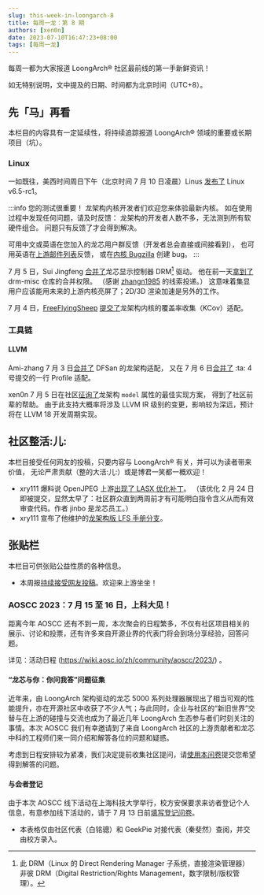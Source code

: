 ```yaml
---
slug: this-week-in-loongarch-8
title: 每周一龙：第 8 期
authors: [xen0n]
date: 2023-07-10T16:47:23+08:00
tags: [每周一龙]
---
```


每周一都为大家报道 LoongArch&reg; 社区最前线的第一手新鲜资讯！

<!-- truncate -->

如无特别说明，文中提及的日期、时间都为北京时间（UTC+8）。

## 先「马」再看

本栏目的内容具有一定延续性，将持续追踪报道 LoongArch&reg; 领域的重要或长期项目（坑）。

### Linux

一如既往，美西时间周日下午（北京时间 7 月 10 日凌晨）Linus [发布了](https://lwn.net/Articles/937731/)
Linux v6.5-rc1。

:::info 您的测试很重要！
龙架构内核开发者们欢迎您来体验最新内核。
如在使用过程中发现任何问题，请及时反馈：
龙架构的开发者人数不多，无法测到所有软硬件组合。
问题只有反馈了才会得到解决。

可用中文或英语在您加入的龙芯用户群反馈（开发者总会直接或间接看到），
也可用英语在[上游邮件列表](mailto:loongarch@lists.linux.dev)反馈，
或在[内核 Bugzilla](https://bugzilla.kernel.org) 创建 bug。
:::

7 月 5 日，Sui Jingfeng [合并了](https://cgit.freedesktop.org/drm/drm-misc/commit/?id=f39db26c54281da6a785259498ca74b5e470476f)龙芯显示控制器 DRM[^注一] 驱动。
他在前一天[拿到了](https://gitlab.freedesktop.org/freedesktop/freedesktop/-/issues/673)
drm-misc 仓库的合并权限。
（感谢 [zhangn1985](https://github.com/zhangn1985) 的线索投递。）
这意味着集显用户应该能用未来的上游内核亮屏了；2D/3D 渲染加速是另外的工作。

[^注一]: 此 DRM（Linux 的 Direct Rendering Manager 子系统，直接渲染管理器）非彼 DRM（Digital Restriction/Rights Management，数字限制/版权管理）。

7 月 4 日，[FreeFlyingSheep](https://github.com/freeflyingsheep)
[提交了](https://lore.kernel.org/loongarch/cover.1688369658.git.chenfeiyang@loongson.cn/)龙架构内核的覆盖率收集（KCov）适配。

### 工具链

#### LLVM

Ami-zhang 7 月 3 日[合并了](https://reviews.llvm.org/D140690) DFSan 的龙架构适配，
又在 7 月 6 日[合并了](https://reviews.llvm.org/D154405) :ta: 4 号提交的一行 Profile 适配。

xen0n 7 月 5 日在社区[征询了](https://discourse.llvm.org/t/how-to-best-implement-code-model-overriding-for-certain-values/71816)龙架构 `model` 属性的最佳实现方案，
得到了社区前辈的帮助。
由于此支持大概率将涉及 LLVM IR 级别的变更，影响较为深远，预计将在 LLVM 18 开发周期实现。

## 社区整活:儿:

本栏目接受任何网友的投稿，只要内容与 LoongArch&reg; 有关，并可以为读者带来价值，
无论严肃贡献（整的大活:儿:）或是博君一笑都一概欢迎！

* xry111 爆料说 OpenJPEG 上游[出现了 LASX 优化补丁](https://github.com/uclouvain/openjpeg/pull/1458)。
  （该优化 2 月 24 日即被提交，显然太早了：社区群众直到两周前才有可能明白指令含义从而有效审查代码。作者 jinbo 是龙芯员工。）
* xry111 宣布了他维护的[龙架构版 LFS 手册分支](https://www.linuxfromscratch.org/~xry111/lfs/)。

## 张贴栏

本栏目可供张贴公益性质的各种信息。

* 本周报[持续接受网友投稿][call-for-submissions]。欢迎来上游坐坐！

[call-for-submissions]: https://github.com/loongson-community/areweloongyet/issues/16

### AOSCC 2023：7 月 15 至 16 日，上科大见！

距离今年 AOSCC 还有不到一周，本次聚会的日程繁多，不仅有社区项目相关的展示、讨论和投票，还有许多来自开源业界的代表门将会到场分享经验，回答问题。

详见：活动日程 (https://wiki.aosc.io/zh/community/aoscc/2023/) 。

#### “龙芯与你：你问我答”问题征集

近年来，由 LoongArch 架构驱动的龙芯 5000 系列处理器展现出了相当可观的性能提升，亦在开源社区中收获了不少人气；与此同时，企业与社区的“新旧世界”交替与在上游的碰撞与交流也成为了最近几年 LoongArch 生态参与者们时刻关注的事情。本次 AOSCC 我们有幸邀请到了来自 LoongArch 社区的上游贡献者和龙芯中科的工程师们来一同介绍和解答各位的问题和疑惑。

考虑到日程安排较为紧凑，我们决定提前收集社区提问，请[使用本问卷](https://forms.gle/QgdzPmcXqjwitmQm7)提交您希望得到解答的问题。

#### 与会者登记

由于本次 AOSCC 线下活动在上海科技大学举行，校方安保要求来访者登记个人信息，有意参加线下活动的，请于 7 月 13 日前[填写登记问卷](https://forms.gle/vc8sd3yah7eMNmoP7)。

* 本表格仅由社区代表（白铭骢）和 GeekPie 对接代表（秦斐然）查阅，并交由校方录入。
